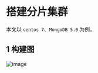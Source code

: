 # 搭建分片集群

本文以 `centos 7`、`MongoDB 5.0` 为例。

## 1 构建图

![image](https://github.com/TomatoZ7/notes-of-tz/blob/master/nosql/MongoDB/images/mongo_shard_deploy_1.jpg)